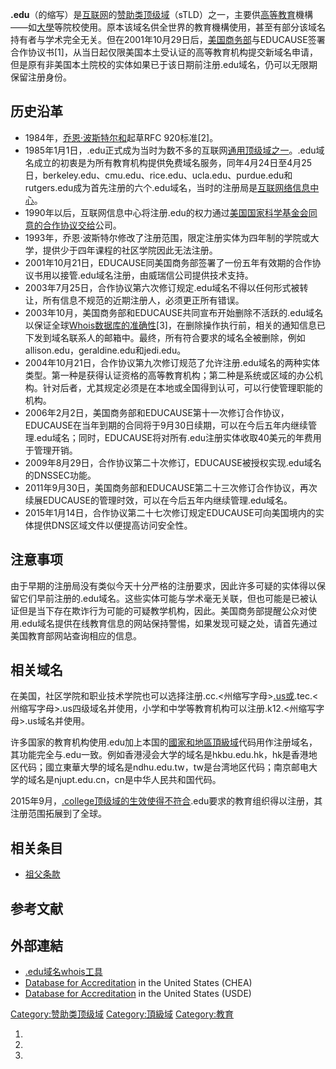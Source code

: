 **.edu**（的缩写）是[互联网](../Page/互联网.md "wikilink")的[赞助类顶级域](../Page/赞助类顶级域.md "wikilink")（sTLD）之一，主要供[高等教育](../Page/高等教育.md "wikilink")機構——如[大學](../Page/大學.md "wikilink")等院校使用。原本该域名供全世界的教育機構使用，甚至有部分该域名持有者与学术完全无关。但在2001年10月29日后，[美国商务部](../Page/美国商务部.md "wikilink")与EDUCAUSE签署合作协议书\[1\]，从当日起仅限美国本土受认证的高等教育机构提交新域名申请，但是原有非美国本土院校的实体如果已于该日期前注册.edu域名，仍可以无限期保留注册身份。

## 历史沿革

  - 1984年，[乔恩·波斯特尔和](https://zh.wikipedia.org/wiki/乔恩·波斯特尔 "wikilink")起草RFC 920标准\[2\]。
  - 1985年1月1日，.edu正式成为当时为数不多的互联网[通用顶级域之一](https://zh.wikipedia.org/wiki/通用顶级域 "wikilink")。.edu域名成立的初衷是为所有教育机构提供免费域名服务，同年4月24日至4月25日，berkeley.edu、cmu.edu、rice.edu、ucla.edu、purdue.edu和rutgers.edu成为首先注册的六个.edu域名，当时的注册局是[互联网络信息中心](https://zh.wikipedia.org/wiki/互联网络信息中心 "wikilink")。
  - 1990年以后，互联网信息中心将注册.edu的权力通过[美国国家科学基金会同意的合作协议交给](https://zh.wikipedia.org/wiki/国家科学基金会 "wikilink")公司。
  - 1993年，乔恩·波斯特尔修改了注册范围，限定注册实体为四年制的学院或大学，提供少于四年课程的社区学院因此无法注册。
  - 2001年10月21日，EDUCAUSE同美国商务部签署了一份五年有效期的合作协议书用以接管.edu域名注册，由威瑞信公司提供技术支持。
  - 2003年7月25日，合作协议第六次修订规定.edu域名不得以任何形式被转让，所有信息不规范的近期注册人，必须更正所有错误。
  - 2003年10月，美国商务部和EDUCAUSE共同宣布开始删除不活跃的.edu域名以保证全球[Whois数据库的准确性](https://zh.wikipedia.org/wiki/Whois "wikilink")\[3\]，在删除操作执行前，相关的通知信息已下发到域名联系人的邮箱中。最终，所有符合要求的域名全被删除，例如allison.edu，geraldine.edu和jedi.edu。
  - 2004年10月21日，合作协议第九次修订规范了允许注册.edu域名的两种实体类型。第一种是获得认证资格的高等教育机构；第二种是系统或区域的办公机构。针对后者，尤其规定必须是在本地或全国得到认可，可以行使管理职能的机构。
  - 2006年2月2日，美国商务部和EDUCAUSE第十一次修订合作协议，EDUCAUSE在当年到期的合同将于9月30日续期，可以在今后五年内继续管理.edu域名；同时，EDUCAUSE将对所有.edu注册实体收取40美元的年费用于管理开销。
  - 2009年8月29日，合作协议第二十次修订，EDUCAUSE被授权实现.edu域名的DNSSEC功能。
  - 2011年9月30日，美国商务部和EDUCAUSE第二十三次修订合作协议，再次续展EDUCAUSE的管理时效，可以在今后五年内继续管理.edu域名。
  - 2015年1月14日，合作协议第二十七次修订规定EDUCAUSE可向美国境内的实体提供DNS区域文件以便提高访问安全性。

## 注意事项

由于早期的注册局没有类似今天十分严格的注册要求，因此许多可疑的实体得以保留它们早前注册的.edu域名。这些实体可能与学术毫无关联，但也可能是已被认证但是当下存在欺诈行为可能的可疑教学机构，因此。美国商务部提醒公众对使用.edu域名提供在线教育信息的网站保持警惕，如果发现可疑之处，请首先通过美国教育部网站查询相应的信息。

## 相关域名

在美国，社区学院和职业技术学院也可以选择注册.cc.<州缩写字母>[.us或](https://zh.wikipedia.org/wiki/.us "wikilink").tec.<州缩写字母>.us四级域名并使用，小学和中学等教育机构可以注册.k12.<州缩写字母>.us域名并使用。

许多国家的教育机构使用.edu加上本国的[國家和地區頂級域](../Page/國家和地區頂級域.md "wikilink")代码用作注册域名，其功能完全与.edu一致。例如香港浸会大学的域名是hkbu.edu.hk，hk是香港地区代码；國立東華大學的域名是ndhu.edu.tw，tw是台湾地区代码；南京邮电大学的域名是njupt.edu.cn，cn是中华人民共和国代码。

2015年9月，[.college顶级域的生效使得不符合](https://zh.wikipedia.org/wiki/.college "wikilink").edu要求的教育组织得以注册，其注册范围拓展到了全球。

## 相关条目

  - [祖父条款](https://zh.wikipedia.org/wiki/祖父条款 "wikilink")

## 参考文献

## 外部連結

  - [.edu域名whois工具](https://web.archive.org/web/20180323004427/http://whois.educause.net/)
  - [Database for Accreditation](http://www.chea.org) in the United States (CHEA)
  - [Database for Accreditation](https://web.archive.org/web/20060602082137/http://www.ope.ed.gov/accreditation/) in the United States (USDE)

[Category:赞助类顶级域](https://zh.wikipedia.org/wiki/Category:赞助类顶级域 "wikilink") [Category:頂級域](https://zh.wikipedia.org/wiki/Category:頂級域 "wikilink") [Category:教育](https://zh.wikipedia.org/wiki/Category:教育 "wikilink")

1.
2.
3.